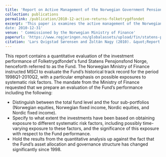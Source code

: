 ```yaml
---
title: 'Report on Active Management of the Norwegian Government Pension Fund – Norway'
collection: publications
permalink: /publication/2010-12-active-returns-folketrygdfondet
excerpt: 'This paper is examines the active management of the Norwegian Government Pension Fund – Norway
date: 2010-12-31'
venue: ' Commissioned by the Norwegian Ministry of Finance'
paperurl: 'https://www.regjeringen.no/globalassets/upload/fin/statens-pensjonsfond/eksterne-rapporter-og-brev/2011/msci_sorensennagy_activemng_spn_dec2010.pdf'
citation: 'Lars Qvigstad Sørensen and Zoltán Nagy (2010). &quot;Report on Active Management of the Norwegian Government Pension Fund – Norway&quot; <i>Commissioned by the Norwegian Ministry of Finance</i>'
---
```


This report contains a quantitative evaluation of the investment performance of Folketrygdfondet's fund Statens Pensjonsfond Norge, henceforth referred to as the Fund. The Norwegian Ministry of Finance instructed MSCI to evaluate the Fund’s historical track record for the period 1998Q1-2010Q2, with a particular emphasis on possible exposures to systematic risk factors. The mandate from the Ministry of Finance requested that we prepare an evaluation of the Fund’s performance including the following:

- Distinguish between the total fund level and the four sub-portfolios (Norwegian equities, 
Norwegian fixed income, Nordic equities, and Nordic fixed income). 
- Specify to what extent the investments have been based on obtaining exposure to different 
systematic risk factors, including possibly time-varying exposure to these factors, and the 
significance of this exposure with respect to the Fund performance. 
- Hold the results from the quantitative analysis up against the fact that the Fund’s asset 
allocation and governance structure has changed significantly since 1998.
